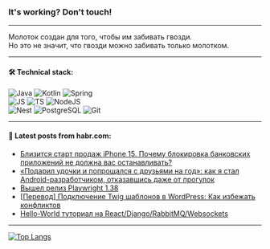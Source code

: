### It's working? Don't touch!

---
Молоток создан для того, чтобы им забивать гвозди. <br>
Но это не значит, что гвозди можно забивать только молотком.

---

#### 🛠️ Technical stack:

![Java](https://img.shields.io/badge/Java-informational?logo=Oracle&style=flat&logoColor=white&color=FF4500)
![Kotlin](https://img.shields.io/badge/Kotlin-informational?logo=Kotlin&style=flat&logoColor=white&color=774D97)
![Spring](https://img.shields.io/badge/SpringBoot-informational?logo=SpringBoot&style=flat&logoColor=white&color=6DB33F) <br>
![JS](https://img.shields.io/badge/JS-informational?logo=javaScript&style=flat&logoColor=black&color=F7Df1E)
![TS](https://img.shields.io/badge/TypeScript-informational?logo=typeScript&style=flat&logoColor=black&color=0667A8)
![NodeJS](https://img.shields.io/badge/NodeJS-informational?logo=node.js&style=flat&logoColor=white&color=70A760) <br>
![Nest](https://img.shields.io/badge/NestJS-informational?logo=NestJS&style=flat&logoColor=white&color=E0234E)
![PostgreSQL](https://img.shields.io/badge/PostgreSQL-informational?logo=PostgreSQL&style=flat&logoColor=white&color=DAA520)
![Git](https://img.shields.io/badge/Git-informational?logo=git&style=flat&logoColor=white&color=778899)

___

#### 💬 Latest posts from habr.com:

<!-- BLOG-POST-LIST:START -->
- [Близится старт продаж iPhone 15. Почему блокировка банковских приложений не должна вас останавливать?](https://habr.com/ru/companies/smartengines/articles/760820/?utm_source=habrahabr&utm_medium=rss&utm_campaign=760820)
- [«Подарил удочки и попрощался с друзьями на год»: как я стал Android-разработчиком, отказавшись даже от прогулок](https://habr.com/ru/companies/yandex_praktikum/articles/761376/?utm_source=habrahabr&utm_medium=rss&utm_campaign=761376)
- [Вышел релиз Playwright 1.38](https://habr.com/ru/articles/761670/?utm_source=habrahabr&utm_medium=rss&utm_campaign=761670)
- [[Перевод] Подключение Twig шаблонов в WordPress: Как избежать конфликтов](https://habr.com/ru/articles/761506/?utm_source=habrahabr&utm_medium=rss&utm_campaign=761506)
- [Hello-World туториал на React/Django/RabbitMQ/Websockets](https://habr.com/ru/articles/761526/?utm_source=habrahabr&utm_medium=rss&utm_campaign=761526)
<!-- BLOG-POST-LIST:END -->

---
[![Top Langs](https://github-readme-stats-git-master-advtsetting-gmailcom.vercel.app/api/top-langs/?username=zloylis&langs_count=10&hide_title=false&title_color=e6edf3&size_weight=0.5&count_weight=0.5&layout=compact&hide_border=true&theme=dracula)](https://github.com/zloylis)

<!-- ![GitHub stats](https://github-readme-stats-git-master-advtsetting-gmailcom.vercel.app/api?username=zloylis&show_icons=true&hide_border=true&theme=dracula&hide_title=true&include_all_commits=true&count_private=true&hide=contribs&hide_rank=true) -->

